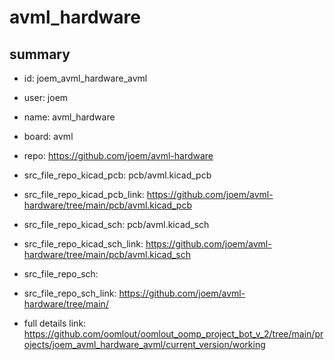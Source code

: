# avml_hardware
 
## summary 
* id: joem_avml_hardware_avml
* user: joem
* name: avml_hardware
* board: avml
* repo: https://github.com/joem/avml-hardware
* src_file_repo_kicad_pcb: pcb/avml.kicad_pcb
* src_file_repo_kicad_pcb_link: https://github.com/joem/avml-hardware/tree/main/pcb/avml.kicad_pcb
* src_file_repo_kicad_sch: pcb/avml.kicad_sch
* src_file_repo_kicad_sch_link: https://github.com/joem/avml-hardware/tree/main/pcb/avml.kicad_sch

* src_file_repo_sch: 
* src_file_repo_sch_link: https://github.com/joem/avml-hardware/tree/main/
* full details link: https://github.com/oomlout/oomlout_oomp_project_bot_v_2/tree/main/projects/joem_avml_hardware_avml/current_version/working  







